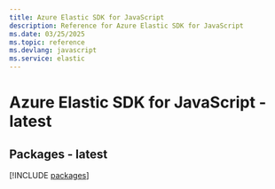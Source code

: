 ```yaml
---
title: Azure Elastic SDK for JavaScript
description: Reference for Azure Elastic SDK for JavaScript
ms.date: 03/25/2025
ms.topic: reference
ms.devlang: javascript
ms.service: elastic
---
```

# Azure Elastic SDK for JavaScript - latest
## Packages - latest
[!INCLUDE [packages](elastic-index.md)]